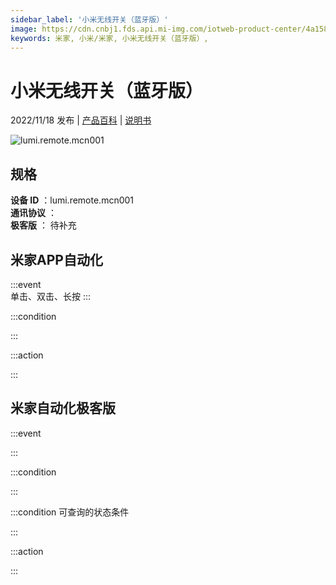 ```yaml
---
sidebar_label: '小米无线开关（蓝牙版）'
image: https://cdn.cnbj1.fds.api.mi-img.com/iotweb-product-center/4a15840e484aa13b492bb124c2d6cf03_1653036936011.png?GalaxyAccessKeyId=AKVGLQWBOVIRQ3XLEW&Expires=9223372036854775807&Signature=yGGhDgxOhy4boUmTGarwpiuoDQs=
keywords: 米家, 小米/米家, 小米无线开关（蓝牙版）, 
---
```

# 小米无线开关（蓝牙版）

2022/11/18 发布 | [产品百科](https://home.mi.com/webapp/content/baike/product/index.html?model=lumi.remote.mcn001/) | [说明书](https://home.mi.com/views/introduction.html?model=lumi.remote.mcn001&region=cn)

![lumi.remote.mcn001](https://cdn.cnbj1.fds.api.mi-img.com/iotweb-product-center/4a15840e484aa13b492bb124c2d6cf03_1653036936011.png?GalaxyAccessKeyId=AKVGLQWBOVIRQ3XLEW&Expires=9223372036854775807&Signature=yGGhDgxOhy4boUmTGarwpiuoDQs=)

## 规格  
> 
**设备 ID** ：lumi.remote.mcn001  
**通讯协议** ：  
**极客版**  ： 待补充 


## 米家APP自动化  

:::event  
单击、双击、长按
:::

:::condition  

:::

:::action   

:::

## 米家自动化极客版  

:::event  

:::

:::condition  

:::

:::condition 可查询的状态条件  

:::

:::action  

:::

        
